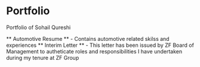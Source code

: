# Portfolio
 Portfolio of Sohail Qureshi 

** Automotive Resume ** -  Contains automotive related skilss and experiences 
** Interim Letter ** - This letter has been issued by ZF Board of Management to autheticate roles and responsibilities I have undertaken during my tenure at ZF Group 
 
